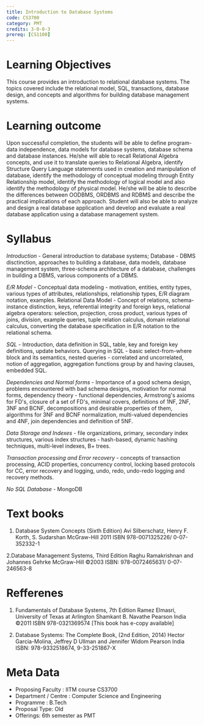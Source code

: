 ```yaml
---
title: Introduction to Database Systems 
code: CS3700
category: PMT
credits: 3-0-0-3
prereq: [CS1100]
---
```

# Learning Objectives

This course provides an introduction to relational database systems. The topics covered include the relational model, SQL, transactions, database design, and concepts and algorithms for building database management systems. 

# Learning outcome

Upon successful completion, the students will be able to  define program-data independence, data models for database systems, database schema and database instances. He/she will able to recall Relational Algebra concepts, and use it to translate queries to Relational Algebra, identify Structure Query Language statements used in creation and manipulation of database, identify the methodology of conceptual modeling through Entity Relationship model, identify the methodology of logical model  and also identify the methodology of physical model.
 He/she will be able to describe the differences between OODBMS, ORDBMS and
RDBMS and describe the practical implications of each approach. Student will also be able to analyze and design a real database application and develop and evaluate a real database application using a database management system.

# Syllabus

*Introduction* - General introduction to database systems; Database - DBMS disctinction, approaches to building a database, data models, database management system, three-schema architecture of a database, challenges in building a DBMS, various components of a DBMS. 

*E/R Model* - Conceptual data modeling - motivation, entities, entity types, various types of attributes, relationships, relationship types, E/R diagram notation, examples. Relational Data Model - Concept of relations, schema-instance distinction, keys, referential integrity and foreign keys, relational algebra operators: selection, projection, cross product, various types of joins, division, example queries, tuple relation calculus, domain relational calculus, converting the database specification in E/R notation to the relational schema. 

*SQL* - Introduction, data definition in SQL, table, key and foreign key definitions, update behaviors. Querying in SQL - basic select-from-where block and its semantics, nested queries - correlated and uncorrelated, notion of aggregation, aggregation functions group by and having clauses, embedded SQL. 

*Dependencies and Normal forms* - Importance of a good schema design, problems encountered with bad schema designs, motivation for normal forms, dependency theory - functional dependencies, Armstrong's axioms for FD's, closure of a set of FD's, minimal covers, definitions of 1NF, 2NF, 3NF and BCNF, decompositions and desirable properties of them, algorithms for 3NF and BCNF normalization, multi-valued dependencies and 4NF, join dependencies and definition of 5NF. 

*Data Storage and Indexes* - file organizations, primary, secondary index structures, various index structures - hash-based, dynamic hashing techniques, multi-level indexes, B+ trees. 

*Transaction processing and Error recovery* - concepts of transaction processing, ACID properties, concurrency control, locking based protocols for CC, error recovery and logging, undo, redo, undo-redo logging and recovery methods.

*No SQL Database* - MongoDB

# Text books

1. Database System Concepts (Sixth Edition)
Avi Silberschatz, Henry F. Korth, S. Sudarshan
McGraw-Hill 2011
ISBN 978-0071325226/ 0-07-352332-1

2.Database Management Systems, Third Edition 
Raghu Ramakrishnan and Johannes Gehrke
McGraw-Hill ©2003
ISBN: 978-0072465631/ 0-07-246563-8

# Refferenes

1. Fundamentals of Database Systems, 7th Edition
Ramez Elmasri, University of Texas at Arlington Shamkant B. Navathe
Pearson India ©2011
ISBN 978-0321369574
[This book has e-copy available]


2. Database Systems: The Complete Book, (2nd Edition, 2014)
Hector Garcia-Molina, Jeffrey D Ullman and Jennifer Widom
Pearson India
ISBN: 978-9332518674,    9-33-251867-X

# Meta Data	 	 	
 
* Proposing Faculty : IITM course CS3700
* Department / Centre : Computer Science and Engineering
* Programme : B.Tech
* Proposal Type: Old 
* Offerings: 6th semester as PMT 
